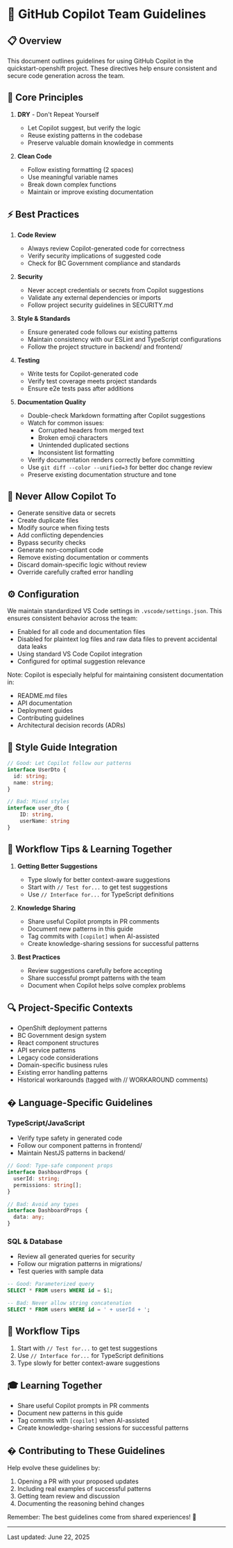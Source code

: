 # 🤖 GitHub Copilot Team Guidelines

## 📋 Overview

This document outlines guidelines for using GitHub Copilot in the quickstart-openshift project. These directives help ensure consistent and secure code generation across the team.

## 🎯 Core Principles
1. **DRY** - Don't Repeat Yourself
   - Let Copilot suggest, but verify the logic
   - Reuse existing patterns in the codebase
   - Preserve valuable domain knowledge in comments

2. **Clean Code**
   - Follow existing formatting (2 spaces)
   - Use meaningful variable names
   - Break down complex functions
   - Maintain or improve existing documentation

## ⚡ Best Practices

1. **Code Review**
   - Always review Copilot-generated code for correctness
   - Verify security implications of suggested code
   - Check for BC Government compliance and standards

2. **Security**
   - Never accept credentials or secrets from Copilot suggestions
   - Validate any external dependencies or imports
   - Follow project security guidelines in SECURITY.md

3. **Style & Standards**
   - Ensure generated code follows our existing patterns
   - Maintain consistency with our ESLint and TypeScript configurations
   - Follow the project structure in backend/ and frontend/

4. **Testing**
   - Write tests for Copilot-generated code
   - Verify test coverage meets project standards
   - Ensure e2e tests pass after additions

5. **Documentation Quality**
   - Double-check Markdown formatting after Copilot suggestions
   - Watch for common issues:
     - Corrupted headers from merged text
     - Broken emoji characters
     - Unintended duplicated sections
     - Inconsistent list formatting
   - Verify documentation renders correctly before committing
   - Use `git diff --color --unified=3` for better doc change review
   - Preserve existing documentation structure and tone

## 🚫 Never Allow Copilot To
- Generate sensitive data or secrets
- Create duplicate files
- Modify source when fixing tests
- Add conflicting dependencies
- Bypass security checks
- Generate non-compliant code
- Remove existing documentation or comments
- Discard domain-specific logic without review
- Override carefully crafted error handling

## ⚙️ Configuration

We maintain standardized VS Code settings in `.vscode/settings.json`. This ensures consistent behavior across the team:

- Enabled for all code and documentation files
- Disabled for plaintext log files and raw data files to prevent accidental data leaks
- Using standard VS Code Copilot integration
- Configured for optimal suggestion relevance

Note: Copilot is especially helpful for maintaining consistent documentation in:
- README.md files
- API documentation
- Deployment guides
- Contributing guidelines
- Architectural decision records (ADRs)

## 🎨 Style Guide Integration
```typescript
// Good: Let Copilot follow our patterns
interface UserDto {
  id: string;
  name: string;
}

// Bad: Mixed styles
interface user_dto {
    ID: string,
    userName: string
}
```

## 🔄 Workflow Tips & Learning Together
1. **Getting Better Suggestions**
   - Type slowly for better context-aware suggestions
   - Start with `// Test for...` to get test suggestions
   - Use `// Interface for...` for TypeScript definitions

2. **Knowledge Sharing**
   - Share useful Copilot prompts in PR comments
   - Document new patterns in this guide
   - Tag commits with `[copilot]` when AI-assisted
   - Create knowledge-sharing sessions for successful patterns

3. **Best Practices**
   - Review suggestions carefully before accepting
   - Share successful prompt patterns with the team
   - Document when Copilot helps solve complex problems

## 🔍 Project-Specific Contexts
- OpenShift deployment patterns
- BC Government design system
- React component structures
- API service patterns
- Legacy code considerations
- Domain-specific business rules
- Existing error handling patterns
- Historical workarounds (tagged with // WORKAROUND comments)

## � Language-Specific Guidelines

### TypeScript/JavaScript
- Verify type safety in generated code
- Follow our component patterns in frontend/
- Maintain NestJS patterns in backend/
```typescript
// Good: Type-safe component props
interface DashboardProps {
  userId: string;
  permissions: string[];
}

// Bad: Avoid any types
interface DashboardProps {
  data: any;
}
```

### SQL & Database
- Review all generated queries for security
- Follow our migration patterns in migrations/
- Test queries with sample data
```sql
-- Good: Parameterized query
SELECT * FROM users WHERE id = $1;

-- Bad: Never allow string concatenation
SELECT * FROM users WHERE id = ' + userId + ';
```

## 🔄 Workflow Tips
1. Start with `// Test for...` to get test suggestions
2. Use `// Interface for...` for TypeScript definitions
3. Type slowly for better context-aware suggestions

## 🎓 Learning Together
- Share useful Copilot prompts in PR comments
- Document new patterns in this guide
- Tag commits with `[copilot]` when AI-assisted
- Create knowledge-sharing sessions for successful patterns

## � Contributing to These Guidelines

Help evolve these guidelines by:
1. Opening a PR with your proposed updates
2. Including real examples of successful patterns
3. Getting team review and discussion
4. Documenting the reasoning behind changes

Remember: The best guidelines come from shared experiences! 🚀

---
Last updated: June 22, 2025
